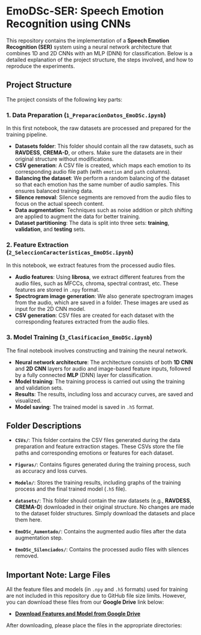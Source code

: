 # EmoDSc-SER: Speech Emotion Recognition using CNNs

This repository contains the implementation of a **Speech Emotion Recognition (SER)** system using a neural network architecture that combines 1D and 2D CNNs with an MLP (DNN) for classification. Below is a detailed explanation of the project structure, the steps involved, and how to reproduce the experiments.

## Project Structure

The project consists of the following key parts:

### 1. Data Preparation (`1_PreparacionDatos_EmoDSc.ipynb`)
In this first notebook, the raw datasets are processed and prepared for the training pipeline.

- **Datasets folder**: This folder should contain all the raw datasets, such as **RAVDESS**, **CREMA-D**, or others. Make sure the datasets are in their original structure without modifications.
- **CSV generation**: A CSV file is created, which maps each emotion to its corresponding audio file path (with `emotion` and `path` columns).
- **Balancing the dataset**: We perform a random balancing of the dataset so that each emotion has the same number of audio samples. This ensures balanced training data.
- **Silence removal**: Silence segments are removed from the audio files to focus on the actual speech content.
- **Data augmentation**: Techniques such as noise addition or pitch shifting are applied to augment the data for better training.
- **Dataset partitioning**: The data is split into three sets: **training**, **validation**, and **testing** sets.

### 2. Feature Extraction (`2_SeleccionCaracteristicas_EmoDSc.ipynb`)
In this notebook, we extract features from the processed audio files.

- **Audio features**: Using **librosa**, we extract different features from the audio files, such as MFCCs, chroma, spectral contrast, etc. These features are stored in `.npy` format.
- **Spectrogram image generation**: We also generate spectrogram images from the audio, which are saved in a folder. These images are used as input for the 2D CNN model.
- **CSV generation**: CSV files are created for each dataset with the corresponding features extracted from the audio files.

### 3. Model Training (`3_Clasificacion_EmoDSc.ipynb`)
The final notebook involves constructing and training the neural network.

- **Neural network architecture**: The architecture consists of both **1D CNN** and **2D CNN** layers for audio and image-based feature inputs, followed by a fully connected **MLP** (DNN) layer for classification.
- **Model training**: The training process is carried out using the training and validation sets. 
- **Results**: The results, including loss and accuracy curves, are saved and visualized.
- **Model saving**: The trained model is saved in `.h5` format.

## Folder Descriptions

- **`CSVs/`**: This folder contains the CSV files generated during the data preparation and feature extraction stages. These CSVs store the file paths and corresponding emotions or features for each dataset.
  
- **`Figuras/`**: Contains figures generated during the training process, such as accuracy and loss curves.

- **`Modelo/`**: Stores the training results, including graphs of the training process and the final trained model (`.h5` file).

- **`datasets/`**: This folder should contain the raw datasets (e.g., **RAVDESS**, **CREMA-D**) downloaded in their original structure. No changes are made to the dataset folder structures. Simply download the datasets and place them here.

- **`EmoDSc_Aumentado/`**: Contains the augmented audio files after the data augmentation step.

- **`EmoDSc_Silenciados/`**: Contains the processed audio files with silences removed.

## Important Note: Large Files
All the feature files and models (in `.npy` and `.h5` formats) used for training are not included in this repository due to GitHub file size limits. However, you can download these files from our **Google Drive** link below:

- **[Download Features and Model from Google Drive](https://your-google-drive-link)**

After downloading, please place the files in the appropriate directories:

